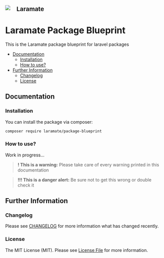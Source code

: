 <div style="display: flex">
<img src="https://avatars2.githubusercontent.com/u/45978330?s=100&v=4">
<strong style="font-size: 1.2rem; margin-left: 20px;">Laramate</strong>
</div>

Laramate Package Blueprint
===================================================================================================

This is the Laramate package blueprint for laravel packages 

* [Documentation](#documentation)
  * [Installation](#installation)
  * [How to use?](#how-to-use)
* [Further Information](#further-information)
  * [Changelog](#changelog)
  * [License](#license)

Documentation
-------------------------------------------------------------------------------

### Installation
You can install the package via composer:

```bash
composer require laramate/package-blueprint
```

### How to use?
Work in progress...

> __! This is a warning:__ 
> Please take care of every warning printed in this documentation

> __!!! This is a danger alert:__
> Be sure not to get this wrong or double check it


Further Information
-------------------------------------------------------------------------------

### Changelog
Please see [CHANGELOG](CHANGELOG.md) for more information what has changed recently.

### License
The MIT License (MIT). Please see [License File](LICENSE.md) for more information.
 

<!-- Laramate Links -->
[Laramate Website]: http://www.laramate.de 
[Laramate Github]: https://github.com/Laramate
